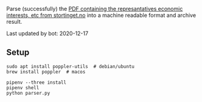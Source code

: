 Parse (successfully) the [PDF containing the represantatives economic interests, etc from stortinget.no](https://www.stortinget.no/no/Stortinget-og-demokratiet/Representantene/Okonomiske-interesser/) into a machine readable format and archive result.

Last updated by bot: 2020-12-17

## Setup
    sudo apt install poppler-utils  # debian/ubuntu
    brew install poppler  # macos

    pipenv --three install
    pipenv shell
    python parser.py
